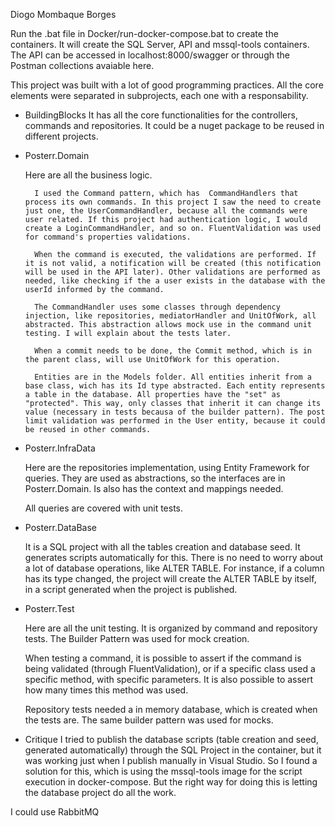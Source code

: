Diogo Mombaque Borges

Run the .bat file in Docker/run-docker-compose.bat to create the containers. It will create the SQL Server, API and mssql-tools containers. The API can be accessed in localhost:8000/swagger or through the Postman collections avaiable here.

This project was built with a lot of good programming practices. All the core elements were separated in subprojects, each one with a responsability. 

- BuildingBlocks
	It has all the core functionalities for the controllers, commands and repositories. It could be a nuget package to be reused in different projects.

- Posterr.Domain

	Here are all the business logic.
	
		I used the Command pattern, which has  CommandHandlers that process its own commands. In this project I saw the need to create just one, the UserCommandHandler, because all the commands were user related. If this project had authentication logic, I would create a LoginCommandHandler, and so on. FluentValidation was used for command's properties validations.
	
		When the command is executed, the validations are performed. If it is not valid, a notification will be created (this notification will be used in the API later). Other validations are performed as needed, like checking if the a user exists in the database with the userId informed by the command.
		
		The CommandHandler uses some classes through dependency injection, like repositories, mediatorHandler and UnitOfWork, all abstracted. This abstraction allows mock use in the command unit testing. I will explain about the tests later.
		
		When a commit needs to be done, the Commit method, which is in the parent class, will use UnitOfWork for this operation.
		
		Entities are in the Models folder. All entities inherit from a base class, wich has its Id type abstracted. Each entity represents a table in the database. All properties have the "set" as "protected". This way, only classes that inherit it can change its value (necessary in tests becausa of the builder pattern). The post limit validation was performed in the User entity, because it could be reused in other commands. 
	
- Posterr.InfraData

	Here are the repositories implementation, using Entity Framework for queries. They are used as abstractions, so the interfaces are in Posterr.Domain. Is also has the context and mappings needed.
	
	All queries are covered with unit tests.
	
- Posterr.DataBase

	It is a SQL project with all the tables creation and database seed. It generates scripts automatically for this. There is no need to worry about a lot of database operations, like ALTER TABLE. For instance, if a column has its type changed, the project will create the ALTER TABLE by itself, in a script generated when the project is published.
	
- Posterr.Test

	Here are all the unit testing. It is organized by command and repository tests. The Builder Pattern was used for mock creation. 
	
	When testing a command, it is possible to assert if the command is being validated (through FluentValidation), or if a specific class used a specific method, with specific parameters. It is also possible to assert how many times this method was used.
	
	Repository tests needed a in memory database, which is created when the tests are. The same builder pattern was used for mocks.

- Critique
I tried to publish the database scripts (table creation and seed, generated automatically) through the SQL Project in the container, but it was working just when I publish manually in Visual Studio. So I found a solution for this, which is using the mssql-tools image for the script execution in docker-compose. But the right way for doing this is letting the database project do all the work.

I could use RabbitMQ


